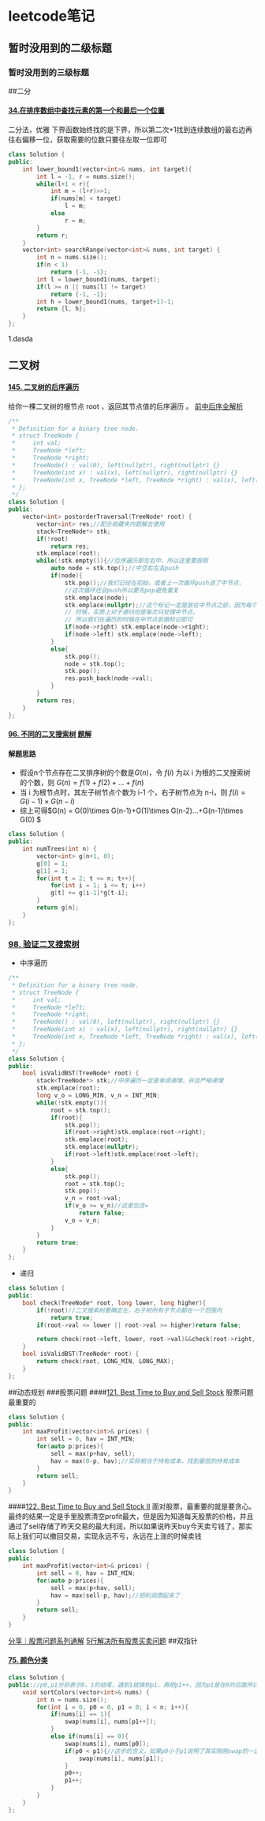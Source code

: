 # leetcode笔记
## 暂时没用到的二级标题
### 暂时没用到的三级标题

##二分
#### [34.在排序数组中查找元素的第一个和最后一个位置](https://leetcode.cn/problems/find-first-and-last-position-of-element-in-sorted-array/description/)
二分法，优雅
下界函数始终找的是下界，所以第二次+1找到连续数组的最右边再往右偏移一位，获取需要的位数只要往左取一位即可
```cpp
class Solution {
public:
    int lower_bound1(vector<int>& nums, int target){
        int l = -1, r = nums.size();
        while(l+1 < r){
            int m = (l+r)>>1;
            if(nums[m] < target)
                l = m; 
            else
                r = m;        
        }
        return r;
    }
    vector<int> searchRange(vector<int>& nums, int target) {
        int n = nums.size();
        if(n < 1)
            return {-1, -1};
        int l = lower_bound1(nums, target);
        if(l >= n || nums[l] != target)
            return {-1, -1};
        int h = lower_bound1(nums, target+1)-1;
        return {l, h};
    }
};
```
1.dasda
## 二叉树
#### [145. 二叉树的后序遍历](https://leetcode.cn/problems/binary-tree-postorder-traversal/)
给你一棵二叉树的根节点 root ，返回其节点值的后序遍历 。
[前中后序全解析](https://leetcode.cn/problems/binary-tree-postorder-traversal/solution/bang-ni-dui-er-cha-shu-bu-zai-mi-mang-che-di-chi-t/)
```cpp
/**
 * Definition for a binary tree node.
 * struct TreeNode {
 *     int val;
 *     TreeNode *left;
 *     TreeNode *right;
 *     TreeNode() : val(0), left(nullptr), right(nullptr) {}
 *     TreeNode(int x) : val(x), left(nullptr), right(nullptr) {}
 *     TreeNode(int x, TreeNode *left, TreeNode *right) : val(x), left(left), right(right) {}
 * };
 */
class Solution {
public:
    vector<int> postorderTraversal(TreeNode* root) {
        vector<int> res;//配合收藏夹内题解去使用
        stack<TreeNode*> stk;
        if(!root)
            return res;
        stk.emplace(root);
        while(!stk.empty()){//后序遍历即左右中，所以这里要按照
            auto node = stk.top();//中空右左去push
            if(node){
                stk.pop();//我们已经在初始，或者上一次循环push进了中节点，
                //这次循环还会push所以要先pop避免重复
                stk.emplace(node);
                stk.emplace(nullptr);//这个标记一定是放在中节点之前，因为每个节点都有当作中节点的
                // 时候，实质上对于递归也是每次只处理中节点，
                // 所以我们在遍历的时候在中节点前做标记即可
                if(node->right) stk.emplace(node->right);
                if(node->left) stk.emplace(node->left);
            }
            else{
                stk.pop();
                node = stk.top();
                stk.pop();
                res.push_back(node->val);
            }
        }
        return res;
    }
};
```
#### [96. 不同的二叉搜索树](https://leetcode.cn/problems/unique-binary-search-trees/) [题解](https://leetcode.cn/problems/unique-binary-search-trees/solution/hua-jie-suan-fa-96-bu-tong-de-er-cha-sou-suo-shu-b/)
#### 解题思路
- 假设n个节点存在二叉排序树的个数是$G(n)$，令 $f(i)$ 为以 i 为根的二叉搜索树的个数，则 $G(n) = f(1)+f(2)+...+f(n)$
- 当 i 为根节点时，其左子树节点个数为 i-1 个，右子树节点为 n-i，则 $f(i) = G(i-1)\times G(n-i)$
- 综上可得$G(n) = G(0)\times G(n-1)+G(1)\times G(n-2)...+G(n-1)\times G(0) $
```cpp
class Solution {
public:
    int numTrees(int n) {
        vector<int> g(n+1, 0);
        g[0] = 1;
        g[1] = 1;
        for(int t = 2; t <= n; t++){
            for(int i = 1; i <= t; i++)
            g[t] += g[i-1]*g[t-i];
        }
        return g[n];
    }
};
```
### [98. 验证二叉搜索树](https://leetcode.cn/problems/validate-binary-search-tree/)
- 中序遍历
```cpp
/**
 * Definition for a binary tree node.
 * struct TreeNode {
 *     int val;
 *     TreeNode *left;
 *     TreeNode *right;
 *     TreeNode() : val(0), left(nullptr), right(nullptr) {}
 *     TreeNode(int x) : val(x), left(nullptr), right(nullptr) {}
 *     TreeNode(int x, TreeNode *left, TreeNode *right) : val(x), left(left), right(right) {}
 * };
 */
class Solution {
public:
    bool isValidBST(TreeNode* root) {
        stack<TreeNode*> stk;//中序遍历一定是单调递增，并且严格递增
        stk.emplace(root);
        long v_o = LONG_MIN, v_n = INT_MIN;
        while(!stk.empty()){
            root = stk.top();
            if(root){
                stk.pop();
                if(root->right)stk.emplace(root->right);
                stk.emplace(root);
                stk.emplace(nullptr);
                if(root->left)stk.emplace(root->left);
            }
            else{
                stk.pop();
                root = stk.top();
                stk.pop();
                v_n = root->val;
                if(v_o >= v_n)//这里包含=
                    return false;
                v_o = v_n;
            }
        }
        return true;
    }
};
```
- 递归
```cpp
class Solution {
public:
    bool check(TreeNode* root, long lower, long higher){
        if(!root)//二叉搜索树要确定左，右子树所有子节点都在一个范围内
            return true;
        if(root->val <= lower || root->val >= higher)return false;

        return check(root->left, lower, root->val)&&check(root->right, root->val, higher);
    }
    bool isValidBST(TreeNode* root) {
        return check(root, LONG_MIN, LONG_MAX);
    }
};
```

##动态规划
###股票问题
####[121. Best Time to Buy and Sell Stock](https://leetcode.cn/problems/best-time-to-hav-and-sell-stock/)
股票问题最重要的
```cpp
class Solution {
public:
    int maxProfit(vector<int>& prices) {
        int sell = 0, hav = INT_MIN;
        for(auto p:prices){
            sell = max(p+hav, sell);
            hav = max(0-p, hav);//实际相当于持有成本，找到最低的持有成本
        } 
        return sell;
    }
}
```
####[122. Best Time to Buy and Sell Stock II](https://leetcode.cn/problems/best-time-to-hav-and-sell-stock-ii/)
面对股票，最重要的就是要贪心。最终的结果一定是手里股票清空profit最大，但是因为知道每天股票的价格，并且通过了sell存储了昨天交易的最大利润，所以如果说昨天buy今天卖亏钱了，那实际上我们可以撤回交易，实现永远不亏，永远在上涨的时候卖钱
```cpp
class Solution {
public:
    int maxProfit(vector<int>& prices) {
        int sell = 0, hav = INT_MIN;
        for(auto p:prices){
            sell = max(p+hav, sell);
            hav = max(sell-p, hav);//把利润攒起来了
        } 
        return sell;
    }
}
```
[分享｜股票问题系列通解](https://leetcode.cn/circle/discuss/qiAgHn/)
[5行解决所有股票买卖问题](https://leetcode.cn/problems/best-time-to-buy-and-sell-stock/solutions/740557/5xing-jie-jue-suo-you-gu-piao-mai-mai-we-evro/)
##双指针

#### [75. 颜色分类](https://leetcode.cn/problems/sort-colors/description/)
```cpp
class Solution {
public://p0,p1分别表示0，1的结尾，遇到1就换到p1，再把p1++，因为p1是在0的后面所以不需要p0++，但是遇到0的时候要注意，如果此时p0<p1，很说明必然换的是1，所以在交换i和p0之后，要把1再换回p1.如果p0 !< p1,说明必然是等于，那就没必要换，因为此时还没有1被排列进来
    void sortColors(vector<int>& nums) {
        int n = nums.size();
        for(int i = 0, p0 = 0, p1 = 0; i < n; i++){
            if(nums[i] == 1){
                swap(nums[i], nums[p1++]);
            }
            else if(nums[i] == 0){
                swap(nums[i], nums[p0]);
                if(p0 < p1){//这步的含义，如果p0小于p1说明了其实刚刚swap的一定是1，所以要换回到1的尾部
                    swap(nums[i], nums[p1]);
                }
                p0++;
                p1++;
            }
        }
    }
};
```